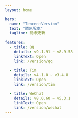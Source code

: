 ```yaml
---
layout: home

hero:
  name: "TencentVersion"
  text: "腾讯版本"
  tagline: 随缘更新

features:
  - title: QQ
    details: v9.1.91 ~ v8.9.58
    linkText: Open
    link: /version/qq

  - title: Tim
    details: v4.1.0 ~ v3.4.8
    linkText: Open
    link: /version/tim

  - title: WeChat
    details: v8.0.60 ~ v5.3.1
    linkText: Open
    link: /version/wechat
---
```

